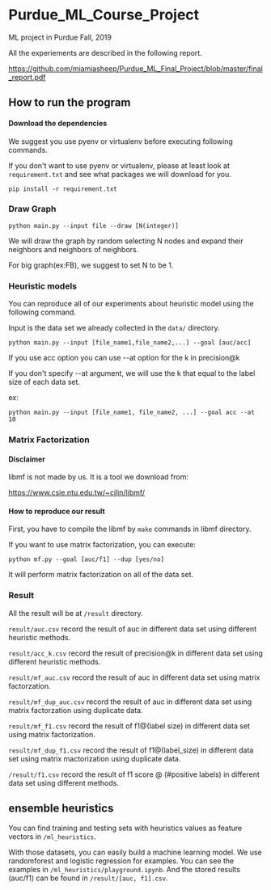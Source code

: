 # Purdue_ML_Course_Project
ML project in Purdue Fall, 2019

All the experiements are described in the following report.

https://github.com/miamiasheep/Purdue_ML_Final_Project/blob/master/final_report.pdf

## How to run the program

#### Download the dependencies
We suggest you use pyenv or virtualenv before executing following commands.

If you don't want to use pyenv or virtualenv, please at least look at `requirement.txt` and see what packages we will download for you. 

```
pip install -r requirement.txt
```

### Draw Graph

```
python main.py --input file --draw [N(integer)]
```

We will draw the graph by random selecting N nodes and expand their neighbors and neighbors of neighbors. 

For big graph(ex:FB), we suggest to set N to be 1.

### Heuristic models

You can reproduce all of our experiments about heuristic model using the following command.

Input is the data set we already collected in the `data/` directory.

```
python main.py --input [file_name1,file_name2,...] --goal [auc/acc]
```

If you use acc option you can use --at option for the k in precision@k

If you don't specify --at argument, we will use the k that equal to the label size of each data set.

ex:
```
python main.py --input [file_name1, file_name2, ...] --goal acc --at 10
```

### Matrix Factorization

#### Disclaimer

libmf is not made by us. It is a tool we download from:

https://www.csie.ntu.edu.tw/~cjlin/libmf/

#### How to reproduce our result

First, you have to compile the libmf by `make` commands in libmf directory.

If you want to use matrix factorization, you can execute:

```
python mf.py --goal [auc/f1] --dup [yes/no]
```

It will perform matrix factorization on all of the data set. 

### Result

All the result will be at `/result` directory.

`result/auc.csv` record the result of auc in different data set using different heuristic methods.

`result/acc_k.csv` record the result of precision@k in different data set using different heuristic methods.

`result/mf_auc.csv` record the result of auc in different data set using matrix factorzation.

`result/mf_dup_auc.csv` record the result of auc in different data set using matrix factorzation using duplicate data.

`result/mf_f1.csv` record the result of f1@(label size) in different data set using matrix factorization.

`result/mf_dup_f1.csv` record the result of f1@(label_size) in different data set using matrix mactorization using duplicate data.

`/result/f1.csv` record the result of f1 score @ (#positive labels) in different data set using different methods.

## ensemble heuristics
You can find training and testing sets with heuristics values as feature vectors in `/ml_heuristics`. 

With those datasets, you can easily build a machine learning model. We use randomforest and logistic regression for examples. You can see the examples in `/ml_heuristics/playground.ipynb`. And the stored results (auc/f1) can be found in `/result/[auc, f1].csv`. 

